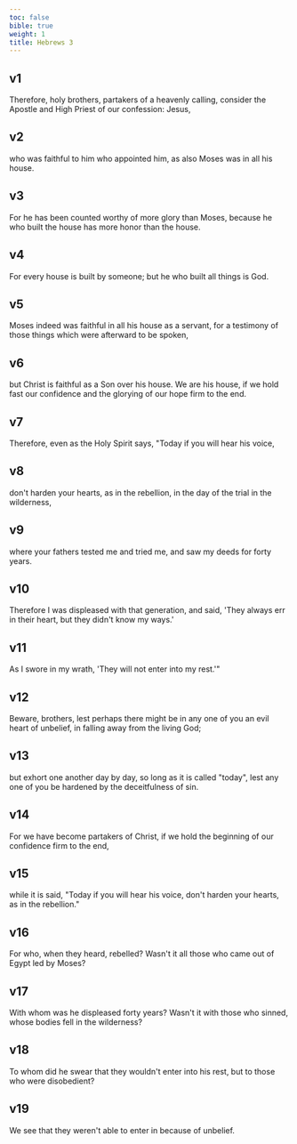 ```yaml
---
toc: false
bible: true
weight: 1
title: Hebrews 3
---
```




## v1 
Therefore, holy brothers, partakers of a heavenly calling, consider the Apostle and High Priest of our confession: Jesus, 

## v2 
who was faithful to him who appointed him, as also Moses was in all his house. 

## v3 
For he has been counted worthy of more glory than Moses, because he who built the house has more honor than the house. 

## v4 
For every house is built by someone; but he who built all things is God. 

## v5 
Moses indeed was faithful in all his house as a servant, for a testimony of those things which were afterward to be spoken, 

## v6 
but Christ is faithful as a Son over his house. We are his house, if we hold fast our confidence and the glorying of our hope firm to the end. 

## v7 
Therefore, even as the Holy Spirit says, "Today if you will hear his voice, 

## v8 
don't harden your hearts, as in the rebellion, in the day of the trial in the wilderness, 

## v9 
where your fathers tested me and tried me, and saw my deeds for forty years. 

## v10 
Therefore I was displeased with that generation, and said, 'They always err in their heart, but they didn't know my ways.' 

## v11 
As I swore in my wrath, 'They will not enter into my rest.'" 

## v12 
Beware, brothers, lest perhaps there might be in any one of you an evil heart of unbelief, in falling away from the living God; 

## v13 
but exhort one another day by day, so long as it is called "today", lest any one of you be hardened by the deceitfulness of sin. 

## v14 
For we have become partakers of Christ, if we hold the beginning of our confidence firm to the end, 

## v15 
while it is said, "Today if you will hear his voice, don't harden your hearts, as in the rebellion." 

## v16 
For who, when they heard, rebelled? Wasn't it all those who came out of Egypt led by Moses? 

## v17 
With whom was he displeased forty years? Wasn't it with those who sinned, whose bodies fell in the wilderness? 

## v18 
To whom did he swear that they wouldn't enter into his rest, but to those who were disobedient? 

## v19 
We see that they weren't able to enter in because of unbelief.
